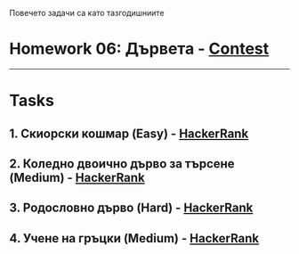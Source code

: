 Повечето задачи са като тазгодишниите
# Homework 06: Дървета - [Contest](<https://www.hackerrank.com/contests/sda-hw-6-2022/challenges>)

---

# Tasks

## 1. Скиорски кошмар (Easy) - [HackerRank](<https://www.hackerrank.com/contests/sda-hw-6-2022/challenges/vertical-sums>)

## 2. Коледно двоично дърво за търсене (Medium) - [HackerRank](<https://www.hackerrank.com/contests/sda-hw-6-2022/challenges/validate-bst-2>)

## 3. Родословно дърво (Hard) - [HackerRank](<https://www.hackerrank.com/contests/sda-hw-6-2022/challenges/parent>)

## 4. Учене на гръцки (Medium) - [HackerRank](<https://www.hackerrank.com/contests/sda-hw-6-2022/challenges/match-2>)
